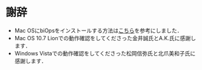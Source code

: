 # 謝辞 #
  * Mac OSにbiOpsをインストールする方法は[こちら](http://meme.biology.tohoku.ac.jp/students/iwasaki/biOps)を参考にしました．
  * Mac OS 10.7 Lionでの動作確認をしてくださった金井誠氏とA.K.氏に感謝します．
  * Windows Vistaでの動作確認をしてくださった松岡信弥氏と北爪美和子氏に感謝します．